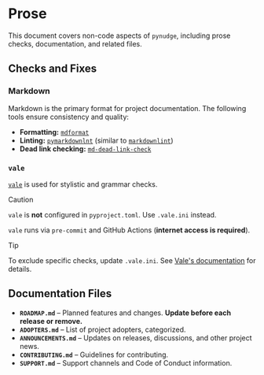# Prose

This document covers non-code aspects of `pynudge`,
including prose checks, documentation, and related files.

## Checks and Fixes

### Markdown

Markdown is the primary format for project documentation.
The following tools ensure consistency and quality:

- __Formatting:__ [`mdformat`](https://github.com/hukkin/mdformat)
- __Linting:__ [`pymarkdownlnt`](https://github.com/jackdewinter/pymarkdown)
    (similar to [`markdownlint`](https://github.com/DavidAnson/markdownlint))
- __Dead link checking:__ [`md-dead-link-check`](https://github.com/AlexanderDokuchaev/md-dead-link-check)

### `vale`

[`vale`](https://github.com/errata-ai/vale) is used for stylistic and
grammar checks.

> [!caution]
> `vale` is __not__ configured in `pyproject.toml`. Use `.vale.ini` instead.

`vale` runs via `pre-commit` and GitHub Actions
(__internet access is required__).

> [!tip]
> To exclude specific checks, update `.vale.ini`.
See [Vale's documentation](https://vale.sh/docs/vale-ini) for details.

## Documentation Files

- __`ROADMAP.md`__ – Planned features and changes.
    __Update before each release or remove.__
- __`ADOPTERS.md`__ – List of project adopters, categorized.
- __`ANNOUNCEMENTS.md`__ – Updates on releases, discussions, and other project news.
- __`CONTRIBUTING.md`__ – Guidelines for contributing.
- __`SUPPORT.md`__ – Support channels and Code of Conduct information.
